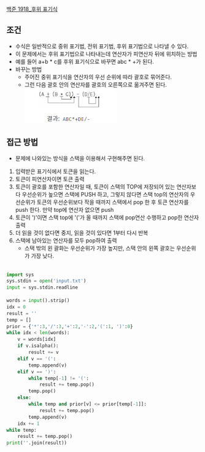 
[백준 1918_후위 표기식](https://www.acmicpc.net/problem/1918)


## 조건

- 수식은 일반적으로 중위 표기법, 전위 표기법, 후위 표기법으로 나타낼 수 있다.
- 이 문제에서는 후위 표기법으로 나타내는데 연산자가 피연산자 뒤에 위치하는 방법
- 예를 들어 a+b * c를 후위 표기식으로 바꾸면 abc * +가 된다.
- 바꾸는 방법
	- 주어진 중위 표기식을 연산자의 우선 순위에 따라 괄호로 묶어준다. 
	- 그런 다음 괄호 안의 연산자를 괄호의 오른쪽으로 옮겨주면 된다.
	![](assets/Pasted%20image%2020221208180203.png)



## 접근 방법

- 문제에 나와있는 방식을 스택을 이용해서 구현해주면 된다.

1.  입력받은 표기식에서 토큰을 읽는다.
2.  토큰이 피연산자이면 토큰 출력
3.  토큰이 괄호를 포함한 연산자일 때, 토큰이 스택의 TOP에 저장되어 있는 연산자보다 우선순위가 높으면 스택에 PUSH 하고, 그렇지 않다면 스택 top의 연산자의 우선순위가 토큰의 우선순위보다 작을 때까지 스택에서 pop 한 후 토큰 연산자를 push 한다. 만약 top에 연산자 없으면 push
4.  토큰이 ')'이면 스택 top에 '('가 올 때까지 스택에 pop연산 수행하고 pop한 연산자 출력
5.  더 읽을 것이 없다면 중지, 읽을 것이 있다면 1부터 다시 반복
6.  스택에 남아있는 연산자를 모두 pop하여 출력
    -   스택 밖의 왼 괄화는 우선순위가 가장 높지만, 스택 안의 왼쪽 괄호는 우선순위가 가장 낮다.



```python

import sys  
sys.stdin = open('input.txt')  
input = sys.stdin.readline  
  
words = input().strip()  
idx = 0  
result = ''  
temp = []  
prior = {'*':3,'/':3,'+':2,'-':2,'(':1, ')':0}  
while idx < len(words):  
    v = words[idx]  
    if v.isalpha():  
        result += v  
    elif v == '(':  
        temp.append(v)  
    elif v == ')':  
        while temp[-1] != '(':  
            result += temp.pop()  
        temp.pop()  
    else:  
        while temp and prior[v] <= prior[temp[-1]]:  
            result += temp.pop()  
        temp.append(v)  
    idx += 1  
while temp:  
    result += temp.pop()  
print(''.join(result))
```